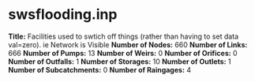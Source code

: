 # swsflooding.inp
**Title:** Facilities used to swtich off things (rather than having to set data val=zero). ie Network is Visible
**Number of Nodes:** 660
**Number of Links:** 666
**Number of Pumps:** 13
**Number of Weirs:** 0
**Number of Orifices:** 0
**Number of Outfalls:** 1
**Number of Storages:** 10
**Number of Outlets:** 1
**Number of Subcatchments:** 0
**Number of Raingages:** 4
